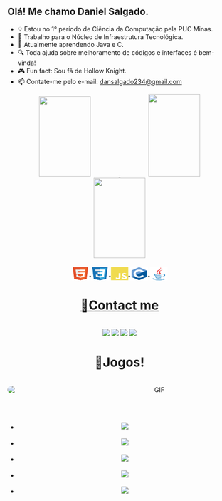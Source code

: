 ## Olá! Me chamo Daniel Salgado.

- 💡 Estou no 1° período de Ciência da Computação pela PUC Minas.
- 📌 Trabalho para o Núcleo de Infraestrutura Tecnológica.
- 📜 Atualmente aprendendo Java e C.
- 🔍 Toda ajuda sobre melhoramento de códigos e interfaces é bem-vinda!
- 🎮 Fun fact: Sou fã de Hollow Knight.
- 📫 Contate-me pelo e-mail: dansalgado234@gmail.com

<!-- JANELA DE STATUS -->

<div align="center">
  <a href="https://github.com/DanielSalgadoM7">
  <img height="180em" width="48%" src="https://github-readme-stats.vercel.app/api?username=DanielSalgadoM7&show_icons=true&theme=highcontrast&include_all_commits=true&count_private=true"/>
  <img height="185em" width="48%" src="https://github-readme-stats.vercel.app/api/top-langs/?username=DanielSalgadoM7&layout=compact&langs_count=7&theme=highcontrast"/>
  <img src="https://github-readme-streak-stats.herokuapp.com/?user=DanielSalgadoM7&show_icons=true&theme=highcontrast" height="180em" width="48%"/>
</div>
  
   <div style="display: inline_block" align="center"><br>
    <img align="center" alt="Daniel-HTML" height="30" width="40" src="https://raw.githubusercontent.com/devicons/devicon/master/icons/html5/html5-original.svg">
    <img align="center" alt="Daniel-CSS" height="30" width="40" src="https://raw.githubusercontent.com/devicons/devicon/master/icons/css3/css3-original.svg">
    <img align="center" alt="Daniel-Js" height="30" width="40" src="https://raw.githubusercontent.com/devicons/devicon/master/icons/javascript/javascript-plain.svg">
    <img align="center" alt="Daniel-C" height="30" width="40" src="https://raw.githubusercontent.com/devicons/devicon/master/icons/c/c-original.svg">
    <img align="center" alt="Daniel-Java" height="30" width="40" src="https://raw.githubusercontent.com/devicons/devicon/master/icons/java/java-original.svg">
  </div>
  
##
  
   <div style="display: inline_block" align="center">
  <h1>📲Contact me</h1><br>
  <a href="https://instagram.com/danielsalgado.07?igshid=YmMyMTA2M2Y=" target="_blank"><img src="https://img.shields.io/badge/-Instagram-%23E4405F?style=for-the-badge&logo=instagram&logoColor=white" target="_blank"></a>
  <a href = "mailto:dansalgado234@gmail.com"><img src= "https://img.shields.io/badge/Gmail-D14836?style=for-the-badge&logo=gmail&logoColor=white" target="_blank"></a>
  <a href = "https://www.linkedin.com/in/daniel-salgado-48a95b238/"><img src = "https://img.shields.io/badge/LinkedIn-0077B5?style=for-the-badge&logo=linkedin&logoColor=white" target="_blank"></a>
  <a href="https://replit.com/@DanielSalgadoM7"><img src="https://img.shields.io/badge/replit-667881?style=for-the-badge&logo=replit&logoColor=orange"></a>
  </div>
  
  ##
  
  <div style="display: inline_block" align="center">
    <h1><div>👾Jogos!</div></h1><br>
  
  
   <div style="display: inline_block" align="right"> 
     <div><img align="left" alt="GIF" height="50%" width="70%" style="border-radius:100px;" src="https://media.tenor.com/AJ5wuFC5F00AAAAd/hollow-knight.gif"></div></div>
    <ul><br><br><br><br>
  <li><a href="https://steamcommunity.com/id/Daniel_Salgado/" target="_blank"><img src="https://img.shields.io/badge/Steam-000000?style=for-the-badge&logo=steam&logoColor=white" target="_blank"></a></li><br>
  <li><a href = "https://www.op.gg/summoners/br/blades%20n%20hits"><img src= "https://img.shields.io/badge/Riot_Games-D32936?style=for-the-badge&logo=riot-games&logoColor=white" target="_blank"></a></li><br>
  <li><a href = "https://account.xbox.com/pt-BR/Profile?xr=mebarnav&csrf=ZSeKFGB0Y7NhrRiZG5JFu26NGpAUzYtQY3qdDOpr-9rAhNaoywIsk0cZjWOjcDu75atoUOhSnjezFW_9XG3fo-7JZks1&wa=wsignin1.0"><img src = "https://img.shields.io/badge/Xbox-107C10?style=for-the-badge&logo=xbox&logoColor=white" target="_blank"></a></li><br>
  <li><a href="https://www.playstation.com/pt-br/playstation-network/"><img src="https://img.shields.io/badge/PlayStation-003791?style=for-the-badge&logo=playstation&logoColor=white"></a></li><br>
  <li> <a href="https://open.spotify.com/user/e0cpzz5j4qwgpy1ys6zfhiaid?si=0f93e9d91a7946b3"><img src="https://img.shields.io/badge/Spotify-1ED760?&style=for-the-badge&logo=spotify&logoColor=white"></a></li><br>
    </ul>
    </div>
